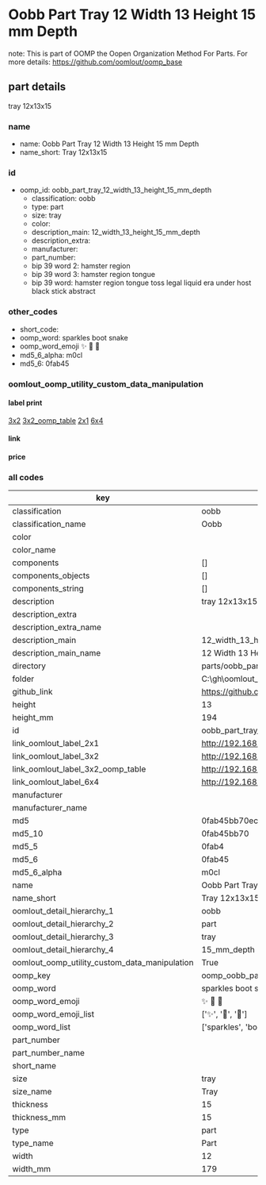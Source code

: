# Oobb Part Tray 12 Width 13 Height 15 mm Depth  

note: This is part of OOMP the Oopen Organization Method For Parts. For more details: https://github.com/oomlout/oomp_base

##  part details
  



tray 12x13x15



### name
* name: Oobb Part Tray 12 Width 13 Height 15 mm Depth
* name_short: Tray 12x13x15 
### id
* oomp_id: oobb_part_tray_12_width_13_height_15_mm_depth
  * classification: oobb
  * type: part
  * size: tray
  * color: 
  * description_main: 12_width_13_height_15_mm_depth
  * description_extra: 
  * manufacturer: 
  * part_number: 
  * bip 39 word 2: hamster region
  * bip 39 word 3: hamster region tongue
  * bip 39 word: hamster region tongue toss legal liquid era under host black stick abstract

### other_codes
* short_code: 
* oomp_word: sparkles boot snake
* oomp_word_emoji :sparkles: :boot: :snake:
* md5_6_alpha: m0cl
* md5_6: 0fab45






### oomlout_oomp_utility_custom_data_manipulation
#### label print
[3x2](http://192.168.1.245:1112/?label=oomp%20m0cl)
[3x2_oomp_table](http://192.168.1.108:1112/?label=oomp%20m0cl)
[2x1](http://192.168.1.242:1112/?label=oomp%20m0cl)
[6x4](http://192.168.1.55:1112/?label=oomp%20m0cl)    

#### link

                              

#### price







### all codes 
| key | value |  
| --- | --- |  
| classification | oobb |  
| classification_name | Oobb |  
| color |  |  
| color_name |  |  
| components | [] |  
| components_objects | [] |  
| components_string | [] |  
| description | tray 12x13x15 |  
| description_extra |  |  
| description_extra_name |  |  
| description_main | 12_width_13_height_15_mm_depth |  
| description_main_name | 12 Width 13 Height 15 mm Depth |  
| directory | parts/oobb_part_tray_12_width_13_height_15_mm_depth |  
| folder | C:\gh\oomlout_oobb_version_4_generated_parts\parts\oobb_part_tray_12_width_13_height_15_mm_depth |  
| github_link | https://github.com/oomlout/oomlout_oomp_part_src/tree/main/parts/oobb_part_tray_12_width_13_height_15_mm_depth |  
| height | 13 |  
| height_mm | 194 |  
| id | oobb_part_tray_12_width_13_height_15_mm_depth |  
| link_oomlout_label_2x1 | http://192.168.1.242:1112/?label=oomp%20m0cl |  
| link_oomlout_label_3x2 | http://192.168.1.245:1112/?label=oomp%20m0cl |  
| link_oomlout_label_3x2_oomp_table | http://192.168.1.108:1112/?label=oomp%20m0cl |  
| link_oomlout_label_6x4 | http://192.168.1.55:1112/?label=oomp%20m0cl |  
| manufacturer |  |  
| manufacturer_name |  |  
| md5 | 0fab45bb70ecc98a093fbe5bc8ed2345 |  
| md5_10 | 0fab45bb70 |  
| md5_5 | 0fab4 |  
| md5_6 | 0fab45 |  
| md5_6_alpha | m0cl |  
| name | Oobb Part Tray 12 Width 13 Height 15 mm Depth |  
| name_short | Tray 12x13x15  |  
| oomlout_detail_hierarchy_1 | oobb |  
| oomlout_detail_hierarchy_2 | part |  
| oomlout_detail_hierarchy_3 | tray |  
| oomlout_detail_hierarchy_4 | 15_mm_depth |  
| oomlout_oomp_utility_custom_data_manipulation | True |  
| oomp_key | oomp_oobb_part_tray_12_width_13_height_15_mm_depth |  
| oomp_word | sparkles boot snake |  
| oomp_word_emoji | :sparkles: :boot: :snake: |  
| oomp_word_emoji_list | [':sparkles:', ':boot:', ':snake:'] |  
| oomp_word_list | ['sparkles', 'boot', 'snake'] |  
| part_number |  |  
| part_number_name |  |  
| short_name |  |  
| size | tray |  
| size_name | Tray |  
| thickness | 15 |  
| thickness_mm | 15 |  
| type | part |  
| type_name | Part |  
| width | 12 |  
| width_mm | 179 |  
